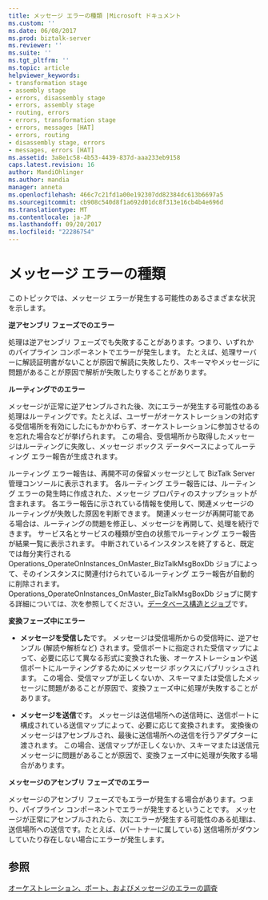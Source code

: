 ```yaml
---
title: メッセージ エラーの種類 |Microsoft ドキュメント
ms.custom: ''
ms.date: 06/08/2017
ms.prod: biztalk-server
ms.reviewer: ''
ms.suite: ''
ms.tgt_pltfrm: ''
ms.topic: article
helpviewer_keywords:
- transformation stage
- assembly stage
- errors, disassembly stage
- errors, assembly stage
- routing, errors
- errors, transformation stage
- errors, messages [HAT]
- errors, routing
- disassembly stage, errors
- messages, errors [HAT]
ms.assetid: 3a8e1c58-4b53-4439-837d-aaa233eb9158
caps.latest.revision: 16
author: MandiOhlinger
ms.author: mandia
manager: anneta
ms.openlocfilehash: 466c7c21fd1a00e192307dd82384dc613b6697a5
ms.sourcegitcommit: cb908c540d8f1a692d01dc8f313e16cb4b4e696d
ms.translationtype: MT
ms.contentlocale: ja-JP
ms.lasthandoff: 09/20/2017
ms.locfileid: "22286754"
---
```

# <a name="types-of-message-failures"></a>メッセージ エラーの種類
このトピックでは、メッセージ エラーが発生する可能性のあるさまざまな状況を示します。  
  
 **逆アセンブリ フェーズでのエラー**  
  
 処理は逆アセンブリ フェーズでも失敗することがあります。つまり、いずれかのパイプライン コンポーネントでエラーが発生します。 たとえば、処理サーバーに解読証明書がないことが原因で解読に失敗したり、スキーマやメッセージに問題があることが原因で解析が失敗したりすることがあります。  
  
 **ルーティングでのエラー**  
  
 メッセージが正常に逆アセンブルされた後、次にエラーが発生する可能性のある処理はルーティングです。たとえば、ユーザーがオーケストレーションの対応する受信場所を有効にしたにもかかわらず、オーケストレーションに参加させるのを忘れた場合などが挙げられます。 この場合、受信場所から取得したメッセージはルーティングに失敗し、メッセージ ボックス データベースによってルーティング エラー報告が生成されます。  
  
 ルーティング エラー報告は、再開不可の保留メッセージとして BizTalk Server 管理コンソールに表示されます。 各ルーティング エラー報告には、ルーティング エラーの発生時に作成された、メッセージ プロパティのスナップショットが含まれます。 各エラー報告に示されている情報を使用して、関連メッセージのルーティングが失敗した原因を判断できます。 関連メッセージが再開可能である場合は、ルーティングの問題を修正し、メッセージを再開して、処理を続行できます。 サービス名とサービスの種類が空白の状態でルーティング エラー報告が結果一覧に表示されます。 中断されているインスタンスを終了すると、既定では毎分実行される Operations_OperateOnInstances_OnMaster_BizTalkMsgBoxDb ジョブによって、そのインスタンスに関連付けられているルーティング エラー報告が自動的に削除されます。 Operations_OperateOnInstances_OnMaster_BizTalkMsgBoxDb ジョブに関する詳細については、次を参照してください。[データベース構造とジョブ](../core/database-structure-and-jobs.md)です。  
  
 **変換フェーズ中にエラー**  
  
-   **メッセージを受信した**です。 メッセージは受信場所からの受信時に、逆アセンブル (解読や解析など) されます。受信ポートに指定された受信マップによって、必要に応じて異なる形式に変換された後、オーケストレーションや送信ポートにルーティングするためにメッセージ ボックスにパブリッシュされます。 この場合、受信マップが正しくないか、スキーマまたは受信したメッセージに問題があることが原因で、変換フェーズ中に処理が失敗することがあります。  
  
-   **メッセージを送信**です。 メッセージは送信場所への送信時に、送信ポートに構成されている送信マップによって、必要に応じて変換されます。 変換後のメッセージはアセンブルされ、最後に送信場所への送信を行うアダプターに渡されます。 この場合、送信マップが正しくないか、スキーマまたは送信元メッセージに問題があることが原因で、変換フェーズ中に処理が失敗する場合があります。  
  
 **メッセージのアセンブリ フェーズでのエラー**  
  
 メッセージのアセンブリ フェーズでもエラーが発生する場合があります。つまり、パイプライン コンポーネントでエラーが発生するということです。 メッセージが正常にアセンブルされたら、次にエラーが発生する可能性のある処理は、送信場所への送信です。たとえば、(パートナーに属している) 送信場所がダウンしていたり存在しない場合にエラーが発生します。  
  
## <a name="see-also"></a>参照  
 [オーケストレーション、ポート、およびメッセージのエラーの調査](../core/investigating-orchestration-port-and-message-failures.md)